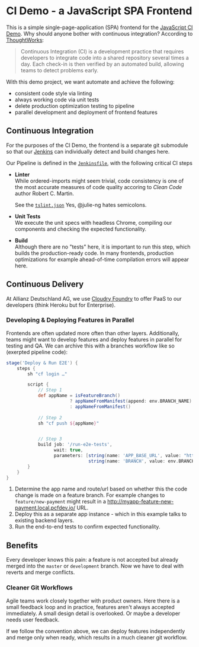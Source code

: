 # CI Demo - a JavaScript SPA Frontend

This is a simple single-page-application (SPA) frontend for the [JavaScript CI Demo](https://github.com/allianz-de/cidemo). Why should anyone bother with continuous integration? According to [ThoughtWorks](https://www.thoughtworks.com/continuous-integration):

> Continuous Integration (CI) is a development practice that requires developers to integrate code into a shared repository several times a day. Each check-in is then verified by an automated build, allowing teams to detect problems early. 

With this demo project, we want automate and achieve the following:

- consistent code style via linting
- always working code via unit tests
- delete production optimization testing to pipeline
- parallel development and deployment of frontend features 

## Continuous Integration

For the purposes of the CI Demo, the frontend is a separate git submodule so that our [Jenkins](https://github.com/allianz-de/cidemo-jenkins) can individually detect and build changes here.

Our Pipeline is defined in the [`Jenkinsfile`](./Jenkinsfile), with the following critical CI steps

- **Linter**  
  While ordered-imports might seem trivial, code consistency is one of the most accurate measures of code quality accoring to _Clean Code_ author Robert C. Martin. 

  See the [`tslint.json`](./config/tslint.json) Yes, @julie-ng hates semicolons. 

- **Unit Tests**  
  We execute the unit specs with headless Chrome, compiling our components and checking the expected functionality.

- **Build**  
  Although there are no "tests" here, it is important to run this step, which builds the production-ready code. In many frontends, production optimizations for example ahead-of-time compilation errors will appear here. 

## Continuous Delivery

At Allianz Deutschland AG, we use [Cloudry Foundry](https://www.cloudfoundry.org/) to offer PaaS to our developers (think Heroku but for Enterprise).

### Developing & Deploying Features in Parallel

Frontends are often updated more often than other layers. Additionally, teams might want to develop features and deploy features in parallel for testing and QA. We can archive this with a branches workflow like so (exerpted pipeline code):

```groovy
stage('Deploy & Run E2E') {
    steps {
        sh "cf login …"

        script {
            // Step 1
            def appName = isFeatureBranch()
                        ? appNameFromManifest(append: env.BRANCH_NAME)
                        : appNameFromManifest()
            
            // Step 2
            sh "cf push ${appName}"


            // Step 3
            build job: '/run-e2e-tests',
                  wait: true,
                  parameters: [string(name: 'APP_BASE_URL', value: "https://${appName}.${params.CF_BASE_HOST}/"),
                               string(name: 'BRANCH', value: env.BRANCH_NAME)]
        }
    }
}
```

1. Determine the app name and route/url based on whether this the code change is made on a feature branch. For example changes to `feature/new-payment` might result in a http://myapp-feature-new-payment.local.pcfdev.io/ URL.
2. Deploy this as a separate app instance - which in this example talks to existing backend layers.
3. Run the end-to-end tests to confirm expected functionality.

## Benefits

Every developer knows this pain: a feature is not accepted but already merged into the `master` or `development` branch. Now we have to deal with reverts and merge conflicts.

### Cleaner Git Workflows

Agile teams work closely together with product owners. Here there is a small feedback loop and in practice, features aren't always accepted immediately. A small design detail is overlooked. Or maybe a developer needs user feedback. 

If we follow the convention above, we can deploy features independently and merge only when ready, which results in a much cleaner git workflow.
